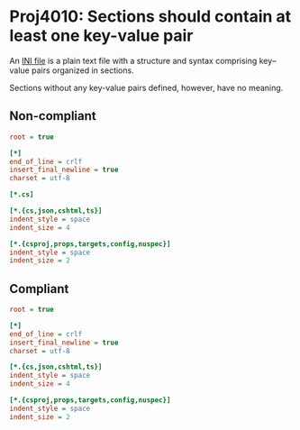 # Proj4010: Sections should contain at least one key-value pair
An [INI file](https://en.wikipedia.org/wiki/INI_file) is a plain text file with
a structure and syntax comprising key–value pairs organized in sections.

Sections without any key-value pairs defined, however, have no meaning.

## Non-compliant
``` INI
root = true

[*]
end_of_line = crlf
insert_final_newline = true
charset = utf-8

[*.cs]

[*.{cs,json,cshtml,ts}]
indent_style = space
indent_size = 4

[*.{csproj,props,targets,config,nuspec}]
indent_style = space
indent_size = 2
```

## Compliant
``` INI
root = true

[*]
end_of_line = crlf
insert_final_newline = true
charset = utf-8

[*.{cs,json,cshtml,ts}]
indent_style = space
indent_size = 4

[*.{csproj,props,targets,config,nuspec}]
indent_style = space
indent_size = 2
```